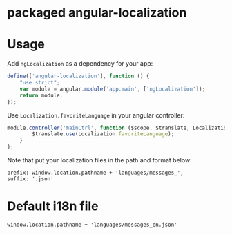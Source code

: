 # packaged angular-localization
# Usage

Add `ngLocalization` as a dependency for your app:

```javascript
define(['angular-localization'], function () {
    "use strict";
    var module = angular.module('app.main', ['ngLocalization']);
    return module;
});
```

Use `Localization.favoriteLanguage` in your angular controller:

```javascript
module.controller('mainCtrl', function ($scope, $translate, Localization) {
        $translate.use(Localization.favoriteLanguage);
    }
);
```
Note that put your localization files in the path and format below:
```
prefix: window.location.pathname + 'languages/messages_',
suffix: '.json'
```
# Default i18n file

```
window.location.pathname + 'languages/messages_en.json'
```